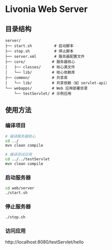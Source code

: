 # Livonia Web Server

## 目录结构

```
server/
├── start.sh          # 启动脚本
├── stop.sh           # 停止脚本
├── server.xml        # 服务器配置文件
├── core/            # 服务器核心
│   ├── classes/     # 核心类文件
│   └── lib/         # 核心依赖库
├── common/          # 共享库
│   └── lib/         # 共享依赖（如 servlet-api）
└── webapps/         # Web 应用部署目录
    └── testServlet/ # 示例应用
```

## 使用方法

### 编译项目

```bash
# 编译服务器核心
cd ../
mvn clean compile

# 编译测试应用
cd ../../testServlet
mvn clean compile
```

### 启动服务器

```bash
cd web/server
./start.sh
```

### 停止服务器

```bash
./stop.sh
```

### 访问应用

http://localhost:8080/testServlet/hello